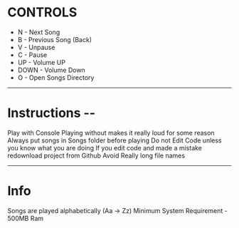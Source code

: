 # CONTROLS

* N - Next Song
* B - Previous Song (Back)
* V - Unpause
* C - Pause
* UP - Volume UP
* DOWN - Volume Down
* O - Open Songs Directory

-----------------------------------------------------------------------------------------------------------------------
# Instructions --

Play with Console
Playing without makes it really loud for some reason
Always put songs in Songs folder before playing
Do not Edit Code unless you know what you are doing
If you edit code and made a mistake redownload project from Github
Avoid Really long file names

-----------------------------------------------------------------------------------------------------------------------

# Info

Songs are played alphabetically (Aa -> Zz)
Minimum System Requirement - 500MB Ram
